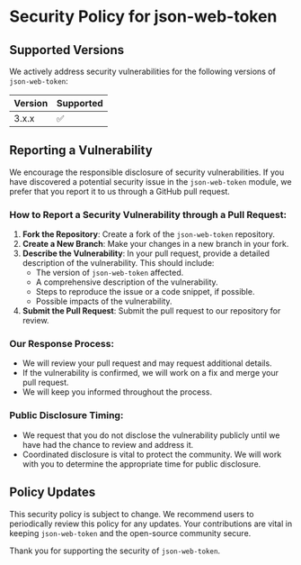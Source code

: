 # Security Policy for json-web-token

## Supported Versions

We actively address security vulnerabilities for the following versions of `json-web-token`:

| Version | Supported          |
| ------- | ------------------ |
| 3.x.x   | :white_check_mark: |

## Reporting a Vulnerability

We encourage the responsible disclosure of security vulnerabilities. If you have discovered a potential security issue in the `json-web-token` module, we prefer that you report it to us through a GitHub pull request.

### How to Report a Security Vulnerability through a Pull Request:

1. **Fork the Repository**: Create a fork of the `json-web-token` repository.
2. **Create a New Branch**: Make your changes in a new branch in your fork.
3. **Describe the Vulnerability**: In your pull request, provide a detailed description of the vulnerability. This should include:
   - The version of `json-web-token` affected.
   - A comprehensive description of the vulnerability.
   - Steps to reproduce the issue or a code snippet, if possible.
   - Possible impacts of the vulnerability.
4. **Submit the Pull Request**: Submit the pull request to our repository for review.

### Our Response Process:

- We will review your pull request and may request additional details.
- If the vulnerability is confirmed, we will work on a fix and merge your pull request.
- We will keep you informed throughout the process.

### Public Disclosure Timing:

- We request that you do not disclose the vulnerability publicly until we have had the chance to review and address it.
- Coordinated disclosure is vital to protect the community. We will work with you to determine the appropriate time for public disclosure.

## Policy Updates

This security policy is subject to change. We recommend users to periodically review this policy for any updates. Your contributions are vital in keeping `json-web-token` and the open-source community secure.

Thank you for supporting the security of `json-web-token`.
